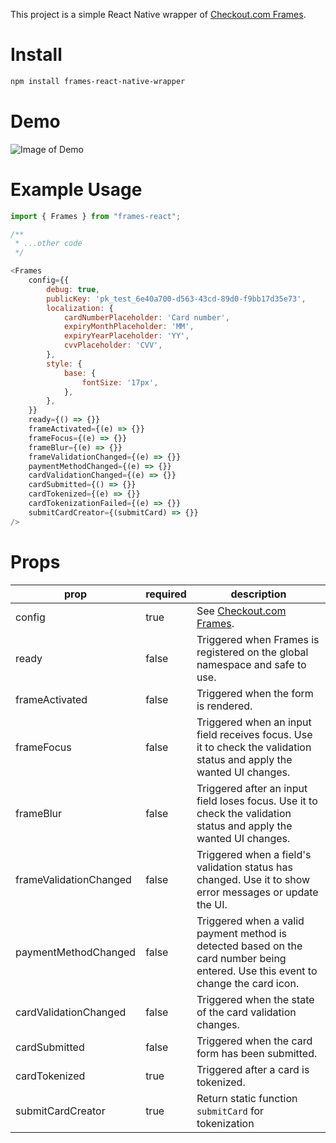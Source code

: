 This project is a simple React Native wrapper of [Checkout.com Frames](https://docs.checkout.com/docs/frames).

# Install

```bash
npm install frames-react-native-wrapper
```

# Demo

![Image of Demo](https://upload.cc/i1/2021/03/07/r7YQqw.gif)

# Example Usage

```js
import { Frames } from "frames-react";

/**
 * ...other code
 */

<Frames
    config={{
        debug: true,
        publicKey: 'pk_test_6e40a700-d563-43cd-89d0-f9bb17d35e73',
        localization: {
            cardNumberPlaceholder: 'Card number',
            expiryMonthPlaceholder: 'MM',
            expiryYearPlaceholder: 'YY',
            cvvPlaceholder: 'CVV',
        },
        style: {
            base: {
                fontSize: '17px',
            },
        },
    }}
    ready={() => {}}
    frameActivated={(e) => {}}
    frameFocus={(e) => {}}
    frameBlur={(e) => {}}
    frameValidationChanged={(e) => {}}
    paymentMethodChanged={(e) => {}}
    cardValidationChanged={(e) => {}}
    cardSubmitted={() => {}}
    cardTokenized={(e) => {}}
    cardTokenizationFailed={(e) => {}}
    submitCardCreator={(submitCard) => {}}
/>
```

# Props

| prop                   | required | description                                                                                                                      |
| ---------------------- | -------- | -------------------------------------------------------------------------------------------------------------------------------- |
| config                 | true     |See [Checkout.com Frames](https://docs.checkout.com/docs/frames-reference#section-configuration-options).                         |
| ready                  | false    |Triggered when Frames is registered on the global namespace and safe to use.                                                      |
| frameActivated         |  false   |Triggered when the form is rendered.                                                                                              |
| frameFocus             | false    |Triggered when an input field receives focus. Use it to check the validation status and apply the wanted UI changes.              |
| frameBlur              | false    |Triggered after an input field loses focus. Use it to check the validation status and apply the wanted UI changes.                |
| frameValidationChanged | false    |Triggered when a field's validation status has changed. Use it to show error messages or update the UI.                           |
| paymentMethodChanged   | false    |Triggered when a valid payment method is detected based on the card number being entered. Use this event to change the card icon. |
| cardValidationChanged  | false    |Triggered when the state of the card validation changes.                                                                          |
| cardSubmitted          | false    |Triggered when the card form has been submitted.                                                                                  |
| cardTokenized          | true     |Triggered after a card is tokenized.                                                                                              |
| submitCardCreator      | true     |Return static function `submitCard` for tokenization                                                                              | 